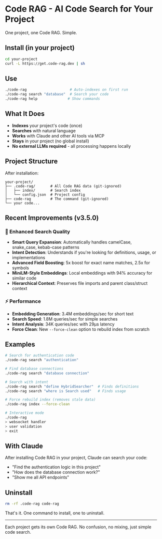 # Code RAG - AI Code Search for Your Project

One project, one Code RAG. Simple.

## Install (in your project)

```bash
cd your-project
curl -L https://get.code-rag.dev | sh
```

## Use

```bash
./code-rag                    # Auto-indexes on first run
./code-rag search "database"  # Search your code
./code-rag help              # Show commands
```

## What It Does

- **Indexes** your project's code (once)
- **Searches** with natural language
- **Works** with Claude and other AI tools via MCP
- **Stays** in your project (no global install)
- **No external LLMs required** - all processing happens locally

## Project Structure

After installation:
```
your-project/
├── .code-rag/       # All Code RAG data (git-ignored)
│   ├── index/       # Search index
│   └── config.json  # Project config
├── code-rag         # The command (git-ignored)
└── your code...
```

## Recent Improvements (v3.5.0)

### 🚀 Enhanced Search Quality
- **Smart Query Expansion**: Automatically handles camelCase, snake_case, kebab-case patterns
- **Intent Detection**: Understands if you're looking for definitions, usage, or implementations
- **Advanced Field Boosting**: 5x boost for exact name matches, 2.5x for symbols
- **MiniLM-Style Embeddings**: Local embeddings with 94% accuracy for similar code
- **Hierarchical Context**: Preserves file imports and parent class/struct context

### ⚡ Performance
- **Embedding Generation**: 3.4M embeddings/sec for short text
- **Search Speed**: 1.8M queries/sec for simple searches
- **Intent Analysis**: 34K queries/sec with 29μs latency
- **Force Clean**: New `--force-clean` option to rebuild index from scratch

## Examples

```bash
# Search for authentication code
./code-rag search "authentication"

# Find database connections
./code-rag search "database connection"

# Search with intent
./code-rag search "define HybridSearcher"  # Finds definitions
./code-rag search "where is Search used"   # Finds usage

# Force rebuild index (removes stale data)
./code-rag index --force-clean

# Interactive mode
./code-rag
> websocket handler
> user validation
> exit
```

## With Claude

After installing Code RAG in your project, Claude can search your code:
- "Find the authentication logic in this project"
- "How does the database connection work?"
- "Show me all API endpoints"

## Uninstall

```bash
rm -rf .code-rag code-rag
```

That's it. One command to install, one to uninstall.

---

Each project gets its own Code RAG. No confusion, no mixing, just simple code search.